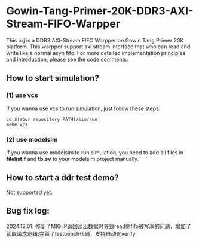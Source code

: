 <!--
 * @Author: Tomood
 * @Date: 2024-12-01 11:57:52
 * @LastEditors: Tomood
 * @LastEditTime: 2024-12-01 20:20:45
 * @FilePath: \Gowin-Tang-Primer-20K-DDR3-AXI-Stream-FIFO-Warpper\README.md
 * @Description: 
 * Copyright (c) 2024 by Tomood, All Rights Reserved. 
-->
# Gowin-Tang-Primer-20K-DDR3-AXI-Stream-FIFO-Warpper
This prj is a DDR3 AXI-Stream FIFO Warpper on Gowin Tang Primer 20K platform.
This warpper support axi stream interface that who can read and write like a normal asyn fifo.
For more detailed implementation principles and introduction, please see the code comments.
## How to start simulation?
### (1) use vcs
if you wanna use vcs to run simulation, just follow these steps:
```
cd $(Your repository PATH)/sim/run
make vcs
```
### (2) use modelsim
if you wanna use modelsim to run simulation, you need to add all files in **filelist.f** and **tb.sv** to your modelsim project manually.

## How to start a ddr test demo?
Not supported yet.

## Bug fix log:
2024.12.01: 修复了MIG IP返回读出数据时导致read侧fifo被写满的问题，增加了读取请求逻辑;完善了testbench代码，支持自动化verify
